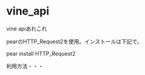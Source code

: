 vine_api
========

vine apiあれこれ

pearのHTTP_Request2を使用。インストールは下記で。

  pear install HTTP_Request2


利用方法・・・
